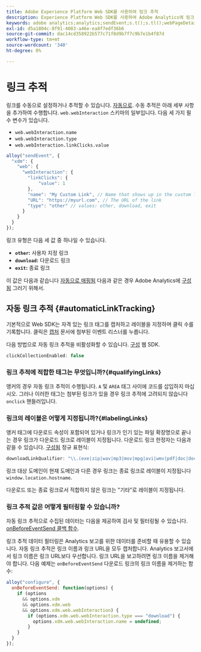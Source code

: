 ```yaml
---
title: Adobe Experience Platform Web SDK를 사용하여 링크 추적
description: Experience Platform Web SDK를 사용하여 Adobe Analytics에 링크 데이터를 전송하는 방법 알아보기
keywords: adobe analytics;analytics;sendEvent;s.t();s.tl();webPageDetails;pageViews;webInteraction;웹 상호 작용;페이지 보기;링크 추적;링크;링크 추적 링크;clickCollection;클릭 컬렉션;
exl-id: d5a1804c-8f91-4083-a46e-ea8f7edf36b6
source-git-commit: dac14cd358922b577c71f8d9b7f7c9b7e1b4f87d
workflow-type: tm+mt
source-wordcount: '340'
ht-degree: 0%

---
```


# 링크 추적

링크를 수동으로 설정하거나 추적할 수 있습니다. [자동으로](#automaticLinkTracking). 수동 추적은 아래 세부 사항을 추가하여 수행합니다. `web.webInteraction` 스키마의 일부입니다. 다음 세 가지 필수 변수가 있습니다.

* `web.webInteraction.name`
* `web.webInteraction.type`
* `web.webInteraction.linkClicks.value`

```javascript
alloy("sendEvent", {
  "xdm": {
    "web": {
      "webInteraction": {
        "linkClicks": {
            "value": 1
        },
        "name": "My Custom Link", // Name that shows up in the custom links report
        "URL": "https://myurl.com", // The URL of the link
        "type": "other" // values: other, download, exit
      }
    }
  }
});
```

링크 유형은 다음 세 값 중 하나일 수 있습니다.

* **`other`:** 사용자 지정 링크
* **`download`:** 다운로드 링크
* **`exit`:** 종료 링크

이 값은 다음과 같습니다 [자동으로 매핑됨](adobe-analytics/automatically-mapped-vars.md) 다음과 같은 경우 Adobe Analytics에 [구성됨](adobe-analytics/analytics-overview.md) 그러기 위해서.

## 자동 링크 추적 {#automaticLinkTracking}

기본적으로 Web SDK는 자격 있는 링크 태그를 캡처하고 레이블을 지정하며 클릭 수를 기록합니다. 클릭은 [캡처](https://www.w3.org/TR/uievents/#capture-phase) 문서에 첨부된 이벤트 리스너를 누릅니다.

다음 방법으로 자동 링크 추적을 비활성화할 수 있습니다. [구성](../fundamentals/configuring-the-sdk.md#clickCollectionEnabled) 웹 SDK.

```javascript
clickCollectionEnabled: false
```

### 링크 추적에 적합한 태그는 무엇입니까?{#qualifyingLinks}

앵커의 경우 자동 링크 추적이 수행됩니다. `A` 및 `AREA` 태그 사이에 코드를 삽입하지 마십시오. 그러나 이러한 태그는 첨부된 링크가 있을 경우 링크 추적에 고려되지 않습니다 `onclick` 핸들러입니다.

### 링크의 레이블은 어떻게 지정됩니까?{#labelingLinks}

앵커 태그에 다운로드 속성이 포함되어 있거나 링크가 인기 있는 파일 확장명으로 끝나는 경우 링크가 다운로드 링크로 레이블이 지정됩니다. 다운로드 링크 한정자는 다음과 같을 수 있습니다. [구성됨](../fundamentals/configuring-the-sdk.md) 정규 표현식:

```javascript
downloadLinkQualifier: "\\.(exe|zip|wav|mp3|mov|mpg|avi|wmv|pdf|doc|docx|xls|xlsx|ppt|pptx)$"
```

링크 대상 도메인이 현재 도메인과 다른 경우 링크는 종료 링크로 레이블이 지정됩니다 `window.location.hostname`.

다운로드 또는 종료 링크로서 적합하지 않은 링크는 &quot;기타&quot;로 레이블이 지정됩니다.

### 링크 추적 값은 어떻게 필터링할 수 있습니까?

자동 링크 추적으로 수집된 데이터는 다음을 제공하여 검사 및 필터링될 수 있습니다. [onBeforeEventSend 콜백 함수](../fundamentals/tracking-events.md#modifying-events-globally).

링크 추적 데이터 필터링은 Analytics 보고를 위한 데이터를 준비할 때 유용할 수 있습니다. 자동 링크 추적은 링크 이름과 링크 URL을 모두 캡처합니다. Analytics 보고서에서 링크 이름은 링크 URL보다 우선합니다. 링크 URL을 보고하려면 링크 이름을 제거해야 합니다. 다음 예제는 `onBeforeEventSend` 다운로드 링크의 링크 이름을 제거하는 함수:

```javascript
alloy("configure", {
  onBeforeEventSend: function(options) {
    if (options
      && options.xdm
      && options.xdm.web
      && options.xdm.web.webInteraction) {
        if (options.xdm.web.webInteraction.type === "download") {
          options.xdm.web.webInteraction.name = undefined;
        }
    }
  }
});
```

